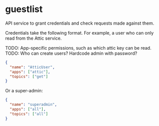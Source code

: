 # guestlist

API service to grant credentials and check requests made against them.

Credentials take the following format. For example, a user who can only read
from the Attic service.

TODO: App-specific permissions, such as which attic key can be read.
TODO: Who can create users? Hardcode admin with password?

```json
{
  "name": "AtticUser",
  "apps": ["attic"],
  "topics": ["get"]
}
```

Or a super-admin:

```json
{
  "name": "superadmin",
  "apps": ["all"],
  "topics": ["all"]
}
```
